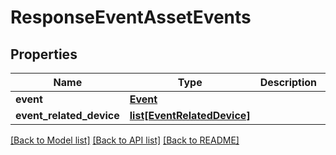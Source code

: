 # ResponseEventAssetEvents

## Properties
Name | Type | Description | Notes
------------ | ------------- | ------------- | -------------
**event** | [**Event**](Event.md) |  | 
**event_related_device** | [**list[EventRelatedDevice]**](EventRelatedDevice.md) |  | 

[[Back to Model list]](../README.md#documentation-for-models) [[Back to API list]](../README.md#documentation-for-api-endpoints) [[Back to README]](../README.md)



